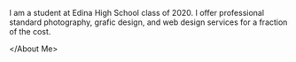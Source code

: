 <About me>
  
  I am a student at Edina High School class of 2020.  I offer professional standard photography, grafic design, and web design 
  services for a fraction of the cost.  

</About Me>
